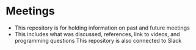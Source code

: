 # Meetings
- This repository is for holding information on past and future meetings
- This includes what was discussed, references, link to videos, and programming questions
This repository is also connected to Slack
